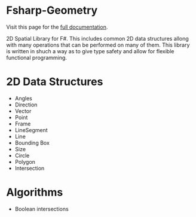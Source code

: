 # Fsharp-Geometry

Visit this page for the [full documentation](https://evelios.github.io/fsharp-geometry/reference/index.html).

2D Spatial Library for F#. This includes common 2D data structures allong with many operations that can be performed on many of them. This library is written in shuch a way as to give type safety and allow for flexible functional programming.

# 2D Data Structures

* Angles
* Direction
* Vector
* Point
* Frame
* LineSegment
* Line
* Bounding Box
* Size
* Circle
* Polygon
* Intersection

# Algorithms

* Boolean intersections